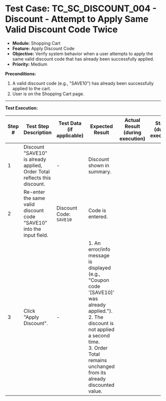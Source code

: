 # Test Case: TC_SC_DISCOUNT_004 - Discount - Attempt to Apply Same Valid Discount Code Twice

* **Module:** Shopping Cart
* **Feature:** Apply Discount Code
* **Objective:** Verify system behavior when a user attempts to apply the same valid discount code that has already been successfully applied.
* **Priority:** Medium

**Preconditions:**
1.  A valid discount code (e.g., "SAVE10") has already been successfully applied to the cart.
2.  User is on the Shopping Cart page.

---
**Test Execution:**

| Step # | Test Step Description                                                                 | Test Data (if applicable)                     | Expected Result                                                                                                                               | Actual Result (during execution) | Status (during execution) | Notes (during execution) |
|--------|---------------------------------------------------------------------------------------|-----------------------------------------------|-----------------------------------------------------------------------------------------------------------------------------------------------|----------------------------------|---------------------------|--------------------------|
| 1      | Discount "SAVE10" is already applied, Order Total reflects this discount.             | -                                             | Discount shown in summary.                                                                                                                    |                                  |                           |                          |
| 2      | Re-enter the same valid discount code "SAVE10" into the input field.                  | Discount Code: `SAVE10`                       | Code is entered.                                                                                                                              |                                  |                           |                          |
| 3      | Click "Apply Discount".                                                               | -                                             | 1. An error/info message is displayed (e.g., "Coupon code '[SAVE10]' was already applied."). <br> 2. The discount is not applied a second time. <br> 3. Order Total remains unchanged from its already discounted value. |                                  |                           |                          |
